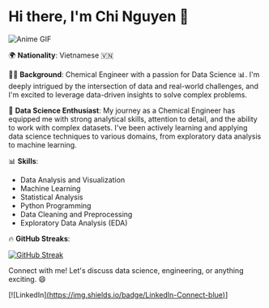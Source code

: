 # Hi there, I'm Chi Nguyen 👋

![Anime GIF](https://media.giphy.com/media/v1.Y2lkPTc5MGI3NjExaWdmaW1vOTlqZ2pscDVnaTA1bHU5M2RvcjV2bmttN2RrMzBiYm5hOCZlcD12MV9pbnRlcm5hbF9naWZfYnlfaWQmY3Q9cw/r2DUElTq9VYMfjxWNA/giphy.gif)


🌍 **Nationality**: Vietnamese 🇻🇳

👩‍🎓 **Background**: Chemical Engineer with a passion for Data Science 📊. I'm deeply intrigued by the intersection of data and real-world challenges, and I'm excited to leverage data-driven insights to solve complex problems.

🔬 **Data Science Enthusiast**: My journey as a Chemical Engineer has equipped me with strong analytical skills, attention to detail, and the ability to work with complex datasets. I've been actively learning and applying data science techniques to various domains, from exploratory data analysis to machine learning.

📊 **Skills**:
- Data Analysis and Visualization
- Machine Learning
- Statistical Analysis
- Python Programming
- Data Cleaning and Preprocessing
- Exploratory Data Analysis (EDA)

🔥 **GitHub Streaks**:

[![GitHub Streak](http://github-readme-streak-stats.herokuapp.com?user=chi0405)](https://git.io/streak-stats)


Connect with me! Let's discuss data science, engineering, or anything exciting. 😄

[![LinkedIn][(https://img.shields.io/badge/LinkedIn-Connect-blue)]([https://www.linkedin.com/in/yourlinkedinprofile/](https://www.linkedin.com/in/chi-nguyen-36906618a/)https://www.linkedin.com/in/chi-nguyen-36906618a/)]
